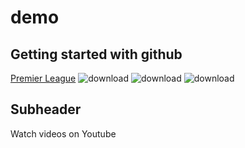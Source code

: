 # demo
## Getting started with github
[Premier League](https://www.premierleague.com/)
![download](https://github.com/arnoldketer/soccer_analysis_demo/assets/144460452/e28a2eeb-0164-4dde-9c04-9c5233bcbfd7)
![download](https://github.com/arnoldketer/soccer_analysis_demo/assets/144460452/93c55b79-7b73-48cd-ab96-8fe40bdf057a)
![download](https://github.com/arnoldketer/soccer_analysis_demo/assets/144460452/eeb0626c-3e3b-47db-a53b-63bfd5c3e6ef)
## Subheader

Watch videos on Youtube
